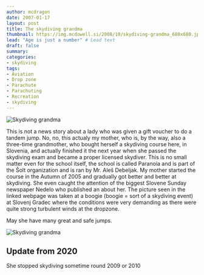 ```yaml
---
author: mcdragon
date: 2007-01-17
layout: post
title: The skydiving grandma
thumbnail: https://img.mcdowell.si/2008/10/skydiving-grandma_680x680.jpg
lead: "Age is just a number" # Lead text
draft: false
summary: 
categories:
- skydiving
tags:
- Aviation
- Drop zone
- Parachute
- Parachuting
- Recreation
- skydiving
---
```

![Skydiving grandma](https://img.mcdowell.si/2008/10/skydiving-grandma-1.jpg "Skydiving grandma")

This is not a news story about a lady who was given a gift voucher to do a tandem jump. No, no, this actualy my mother, who is, by the way, also a three-time grandmother, who bought herself a skydiving course here, in Slovenia, and actually finished it the next year when she passed the skydiving exam and became a proper licensed skydiver.
This is no small matter even for the school itself, the school is called Paranoia and is part of the Šolt organization and is ran by Mr. Aleš Debeljak.
My mother started the course in the Autumn of 2005 and gradually got better and better at skydiving. She even caught the attention of the biggest Slovene Sunday newspaper Nedelo who published an about her. The picture seen in the linked webpage was taken at a boogie (boogie = sort of a skydiving event) at Slovenj Gradec where the conditions were very demanding as there were quite strong turbulent winds at the dropzone.

May she have many great and safe jumps.

![Skydiving grandma](https://img.mcdowell.si/2008/10/skydiving-grandma-2.jpg "Skydiving grandma")

## Update from 2020
She stopped skydiving sometime round 2009 or 2010
